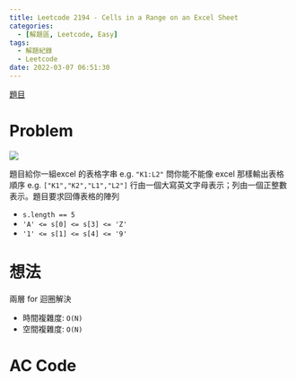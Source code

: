```yaml
---
title: Leetcode 2194 - Cells in a Range on an Excel Sheet
categories:
  - [解題區, Leetcode, Easy]
tags:
  - 解題紀錄
  - Leetcode
date: 2022-03-07 06:51:30
---
```


[題目](https://leetcode.com/problems/cells-in-a-range-on-an-excel-sheet/)

# Problem

![](https://i.imgur.com/HDknepz.png)

題目給你一組excel 的表格字串 e.g. `"K1:L2"` 問你能不能像 excel 那樣輸出表格順序 e.g. `["K1","K2","L1","L2"]`
行由一個大寫英文字母表示；列由一個正整數表示。題目要求回傳表格的陣列

- `s.length == 5`
- `'A' <= s[0] <= s[3] <= 'Z'`
- `'1' <= s[1] <= s[4] <= '9'`

# 想法

兩層 for 迴圈解決

- 時間複雜度: `O(N)`
- 空間複雜度: `O(N)`

# AC Code

<script src="https://emgithub.com/embed-v2.js?target=https%3A%2F%2Fgithub.com%2Froy4801%2Fsolved_problems%2Fblob%2Fmaster%2Fleetcode%2F2194.cpp%23L10-L33&style=github&type=code&showBorder=on&showLineNumbers=on&showFileMeta=on&showFullPath=on&showCopy=on"></script>
